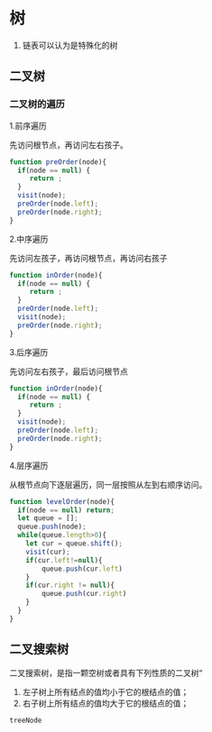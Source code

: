 # 树

1. 链表可以认为是特殊化的树



## 二叉树



### 二叉树的遍历
1.前序遍历

先访问根节点，再访问左右孩子。

```js
function preOrder(node){
  if(node == null) {
     return ;
  }
  visit(node);
  preOrder(node.left);
  preOrder(node.right);
}
```

2.中序遍历

先访问左孩子，再访问根节点，再访问右孩子

```js
function inOrder(node){
  if(node == null) {
     return ;
  }
  preOrder(node.left);
  visit(node);
  preOrder(node.right);
}
```

3.后序遍历

先访问左右孩子，最后访问根节点

```js
function inOrder(node){
  if(node == null) {
     return ;
  }
  visit(node);
  preOrder(node.left);
  preOrder(node.right);
}
```

4.层序遍历

从根节点向下逐层遍历，同一层按照从左到右顺序访问。

```js
function levelOrder(node){
  if(node == null) return;
  let queue = [];
  queue.push(node);
  while(queue.length>0){
    let cur = queue.shift();
    visit(cur);
    if(cur.left!=null){
        queue.push(cur.left)
    }
    if(cur.right != null){
        queue.push(cur.right)
    }
  } 
}
```


## 二叉搜索树
二叉搜索树，是指一颗空树或者具有下列性质的二叉树“

1. 左子树上所有结点的值均小于它的根结点的值；
2. 右子树上所有结点的值均大于它的根结点的值；

```
treeNode 
```
